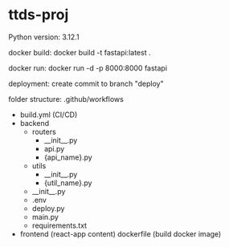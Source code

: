 # ttds-proj
Python version: 3.12.1

docker build:
docker build -t fastapi:latest .

docker run:
docker run -d -p 8000:8000 fastapi

deployment:
create commit to branch "deploy"

folder structure:
.github/workflows
- build.yml (CI/CD)
- backend
    - routers
        - \_\_init\_\_.py
        - api.py
        - {api_name}.py
    - utils
        - \_\_init\_\_.py
        - {util_name}.py
    - \_\_init\_\_.py
    - .env
    - deploy.py
    - main.py
    - requirements.txt
- frontend (react-app content)
dockerfile (build docker image)
